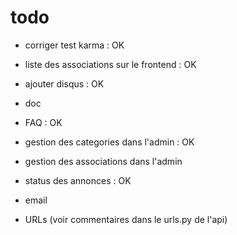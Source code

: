 # todo 
  
  * corriger test karma : OK
  * liste des associations sur le frontend : OK
  * ajouter disqus : OK
  * doc
  * FAQ : OK
  
  * gestion des categories dans l'admin : OK
  * gestion des associations dans l'admin
  * status des annonces : OK
  * email
  * URLs (voir commentaires dans le urls.py de l'api)